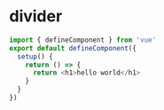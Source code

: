 # divider <DemoView />``` javascriptimport { defineComponent } from 'vue'
export default defineComponent({
  setup() {
    return () => {
      return <h1>hello world</h1>
    }
  }
})```